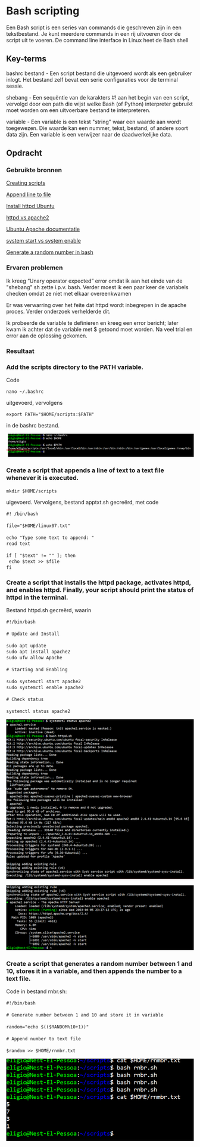 # Bash scripting

Een Bash script is een series van commands die geschreven zijn in een tekstbestand. Je kunt meerdere commands in een rij uitvoeren door de script uit te voeren.
De command line interface in Linux heet de Bash shell




## Key-terms

bashrc bestand - Een script bestand die uitgevoerd wordt als een gebruiker inlogt. Het bestand zelf bevat een serie configuraties voor de terminal sessie.

shebang - Een sequëntie van de karakters #! aan het begin van een script, vervolgd door een path die wijst welke Bash (of Python) interpreter gebruikt moet worden om een uitvoerbare bestand te interpreteren.

variable - Een variable is een tekst "string" waar een waarde aan wordt toegewezen. Die waarde kan een nummer, tekst, bestand, of andere soort data zijn. Een variable is een verwijzer naar de daadwerkelijke data. 


## Opdracht
### Gebruikte bronnen

[Creating scripts](https://www.guru99.com/introduction-to-shell-scripting.html)

[Append line to file](https://linuxhint.com/bash_append_line_to_file/)

[Install httpd Ubuntu](https://www.javatpoint.com/install-httpd-ubuntu)

[httpd vs apache2](https://www.linuxquestions.org/questions/linux-newbie-8/unit-httpd-service-could-not-be-found-4175662430/)

[Ubuntu Apache documentatie](https://ubuntu.com/server/docs/web-servers-apache)

[system start vs system enable](https://askubuntu.com/questions/733469/what-is-the-difference-between-systemctl-start-and-systemctl-enable)

[Generate a random number in bash](https://linuxhint.com/generate-random-number-bash/)

### Ervaren problemen

Ik kreeg “Unary operator expected” error omdat ik aan het einde van de "shebang" sh zette i.p.v. bash. Verder moest ik een paar keer de variabels checken omdat ze niet met elkaar overeenkwamen

Er was verwarring over het feite dat httpd wordt inbegrepen in de apache proces. Verder onderzoek verhelderde dit.

Ik probeerde de variable te definieren en kreeg een error bericht; later kwam ik achter dat de variable met $ getoond moet worden. Na veel trial en error aan de oplossing gekomen.


### Resultaat


### Add the scripts directory to the PATH variable.

Code
```
nano ~/.bashrc
```
uitgevoerd, vervolgens 
```
export PATH="$HOME/scripts:$PATH"
```
in de bashrc bestand.

![PATH](https://github.com/techgrounds/techgrounds-EligioPessoa/blob/main/00_includes/LNX07-PATH.png)

### Create a script that appends a line of text to a text file whenever it is executed.
```
mkdir $HOME/scripts
```
uigevoerd. Vervolgens, bestand apptxt.sh gecreërd, met code
```
#! /bin/bash

file="$HOME/linux07.txt"

echo "Type some text to append: "
read text

if [ "$text" != "" ]; then
 echo $text >> $file
fi
```
### Create a script that installs the httpd package, activates httpd, and enables httpd. Finally, your script should print the status of httpd in the terminal.

Bestand httpd.sh gecreërd, waarin
```
#!/bin/bash

# Update and Install

sudo apt update
sudo apt install apache2
sudo ufw allow Apache

# Starting and Enabling

sudo systemctl start apache2
sudo systemctl enable apache2

# Check status

systemctl status apache2
```
![Uitvoering 1](https://github.com/techgrounds/techgrounds-EligioPessoa/blob/main/00_includes/LNX07-uitvoering1.png)

![Uitvoering 2](https://github.com/techgrounds/techgrounds-EligioPessoa/blob/main/00_includes/LNX07-uitvoering2.png)


### Create a script that generates a random number between 1 and 10, stores it in a variable, and then appends the number to a text file.

Code in bestand rnbr.sh:
```
#!/bin/bash

# Generate number between 1 and 10 and store it in variable

random="echo $(($RANDOM%10+1))"

# Append number to text file

$random >> $HOME/rnmbr.txt
```
![random](https://github.com/techgrounds/techgrounds-EligioPessoa/blob/main/00_includes/LNX07-script.png)
